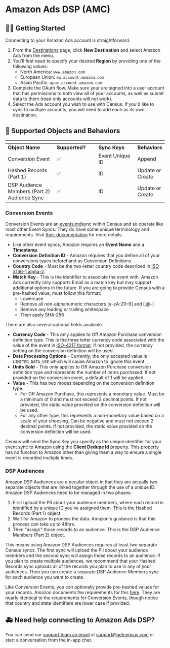 # Amazon Ads DSP (AMC)

## 🏃‍♀️ Getting Started

Connecting to your Amazon Ads account is straightforward.

1. From the [Destinations](https://app.getcensus.com/destinations) page, click **New Destination** and select Amazon Ads from the menu.
2. You'll first need to specify your desired **Region** by providing one of the following values:
   * North America: `www.amazon.com`
   * European Union: `eu.account.amazon.com`
   * Asian Pacific: `apac.account.amazon.com`
3. Complete the OAuth flow. Make sure your are signed into a user account that has permissions to both view all of your accounts, as well as submit data to them (read only accounts will not work).
4. Select the Ads account you wish to use with Census. If you'd like to sync to multiple accounts, you will need to add each as its own destination.

## 🔀 Supported Objects and Behaviors <a href="#supported-objects-and-behaviors" id="supported-objects-and-behaviors"></a>

<table data-header-hidden>
  <thead>
    <tr><th width="184.6600566572238"></th><th width="137"></th><th width="154"></th><th></th></tr>
  </thead>
  <tbody>
    <tr><td><strong>Object Name</strong></td><td><strong>Supported?</strong></td><td><strong>Sync Keys</strong></td><td><strong>Behaviors</strong></td></tr>
    <tr><td>Conversion Event</td><td>✅</td><td>Event Unique ID</td><td>Append</td></tr>
    <tr><td>Hashed Records (Part 1)</td><td>✅</td><td>ID</td><td>Update or Create</td></tr>
    <tr><td>DSP Audience Members (Part 2)<br> <a href="/basics/core-concept/audience-syncs">Audience Sync</a></td><td>✅</td><td>ID</td><td>Update or Create</td></tr>
  </tbody>
</table>

### Conversion Events

Conversion Events are an [events.md](../basics/data-models-and-entities/defining-source-data/events.md "mention")sync within Census and so operate like most other Event Syncs. They do have some unique terminology and requirements. Visit [their documentation](https://advertising.amazon.com/API/docs/en-us/dsp-conversion-builder#tag/Conversion-Event-Data/operation/dspAmazonIngestConversionData) for more details.

* Like other event syncs, Amazon requires an **Event Name** and a **Timestamp**.
* **Conversion Definition ID** - Amazon requires that you define all of your conversions types beforehand as Conversion Definitions.
* **Country Code** - Must be the two-letter country code described in [ISO 3166-1 alpha-2](https://en.wikipedia.org/wiki/List\_of\_ISO\_3166\_country\_codes).
* **Match Key** - This is the identifier to associate the event with. Amazon Ads currently only supports Email as a match key but may support additional options in the future. If you are going to provide Census with a pre-hashed value, must follow this format:
  * Lowercase
  * Remove all non-alphanumeric characters \[a-zA-Z0-9] and \[.@-]
  * Remove any leading or trailing whitespace
  * Then apply SHA-256

There are also several optional fields available.

* **Currency Code** - This only applies to Off Amazon Purchase conversion definition type. This is the three letter currency code associated with the value of the event in [ISO-4217 format](https://en.wikipedia.org/wiki/ISO\_4217#List\_of\_ISO\_4217\_currency\_codes). If not provided, the currency setting on the conversion definition will be used.
* **Data Processing Options** - Currently, the only accepted value is `LIMITED_DATA_USE` which will cause Amazon to ignore this event.
* **Units Sold** - This only applies to Off Amazon Purchase conversion definition type and represents the number of items purchased. If not provided on the conversion event, a default of 1 will be applied.
* **Value** - This has two modes depending on the conversion definition type.
  * For Off Amazon Purchase, this represents a monetary value. Must be a minimum of 0 and must not exceed 2 decimal points. If not provided, the static value provided on the conversion definition will be used.
  * For any other type, this represents a non-monetary value based on a scale of your choosing. Can be negative and must not exceed 2 decimal points. If not provided, the static value provided on the conversion definition will be used.

Census will send the Sync Key you specify as the unique identifier for your event sync to Amazon using the **Client Dedupe Id** property. This property has no function to Amazon other than giving them a way to ensure a single event is recorded multiple times.

### DSP Audiences

Amazon DSP Audiences are a pecular object in that they are actually two separate objects that are linked together through the use of a unique ID. Amazon DSP Audiences need to be managed in two phases:

1. First upload the PII about your audience members, where each record is identified by a unique ID you've assigned them. This is the Hashed Records (Part 1) object.
2. Wait for Amazon to process the data. Amazon's guidance is that this process can take up to 48hrs.
3. Then "assign" those records to an audience. This is the DSP Audience Members (Part 2) object.

This means using Amazon DSP Audiences requires at least two separate Census syncs. The first sync will upload the PII about your audience members and the second sync will assign those records to an audience. If you plan to create multiple audiences, we recommend that your Hashed Records sync uploads all of the records you plan to use in any of your audiences. Then you can create a separate DSP Audience Members sync for each audience you want to create.

Like Conversion Events, you can optionally provide pre-hashed values for your records. Amazon documents the requirements for this [here](https://advertising.amazon.com/help/GCCXMZYCK4RXWS6C). They are nearly identical to the requirements for Conversion Events, though notice that country and state identifiers are lower case if provided.

## 🚑 Need help connecting to Amazon Ads DSP?

You can send our [support team an email](mailto:support@getcensus.com) at support@getcensus.com or start a conversation from the in-app chat.
